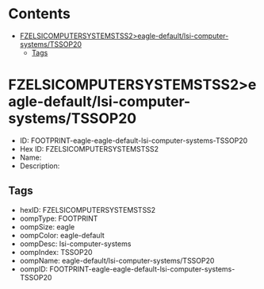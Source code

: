 



Contents
========

* [FZELSICOMPUTERSYSTEMSTSS2>eagle-default/lsi-computer-systems/TSSOP20](#fzelsicomputersystemstss2eagle-defaultlsi-computer-systemstssop20)
	* [Tags](#tags)

# FZELSICOMPUTERSYSTEMSTSS2>eagle-default/lsi-computer-systems/TSSOP20

- ID: FOOTPRINT-eagle-eagle-default-lsi-computer-systems-TSSOP20
- Hex ID: FZELSICOMPUTERSYSTEMSTSS2
- Name: 
- Description: 

## Tags

- hexID: FZELSICOMPUTERSYSTEMSTSS2
- oompType: FOOTPRINT
- oompSize: eagle
- oompColor: eagle-default
- oompDesc: lsi-computer-systems
- oompIndex: TSSOP20
- oompName: eagle-default/lsi-computer-systems/TSSOP20
- oompID: FOOTPRINT-eagle-eagle-default-lsi-computer-systems-TSSOP20
